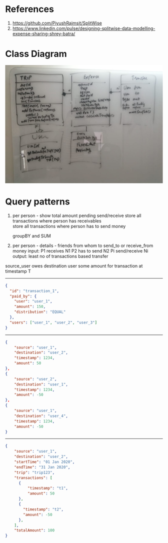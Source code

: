 # References
1. https://github.com/PiyushRajmsit/SplitWise
2. https://www.linkedin.com/pulse/designing-splitwise-data-modelling-expense-sharing-shrey-batra/

# Class Diagram
![](https://github.com/khatwaniNikhil/SystemDesign/blob/main/images/class_daigram_splitwise.jpeg)


# Query patterns
1. per person - show total amount pending send/receive
      store all transactions where person has receivables  
      store all transactions where person has to send money 

      groupBY and SUM


2. per person - details - friends from whom to send_to or receive_from money
    input: P1 receives N1   P2 has to send N2   Pi send/receive Ni
    output: least no of transactions based transfer

source_user owes destination user some amount for transaction at timestamp T

************************************************
```json
{
  "id": "transaction_1",
  "paid_by": {
    "user": "user_1",
    "amount": 150,
    "distribution": "EQUAL"
  },
  "users": ["user_1", "user_2", "user_3"]
}
```
************************************************
```json
{ 
    "source": "user_1",
    "destination": "user_2",
    "timestamp": 1234,
    "amount": 50
},
{
    "source": "user_2",
    "destination": "user_1",
    "timestamp": 1234,
    "amount": -50
},
{
    "source": "user_1",
    "destination": "user_4",
    "timestamp": 1234,
    "amount": -50
}
```
******************************************************
```json
{
    "source": "user_1",
    "destination": "user_2",
    "startTime": "01 Jan 2020",
    "endTime": "31 Jan 2020",
    "trip": "trip123",
    "transactions": [
      {
          "timestamp": "t1",
          "amount": 50
      },
      {
        "timestamp": "t2",
        "amount": -50
      },
    ],
    "totalAmount": 100
}
```
